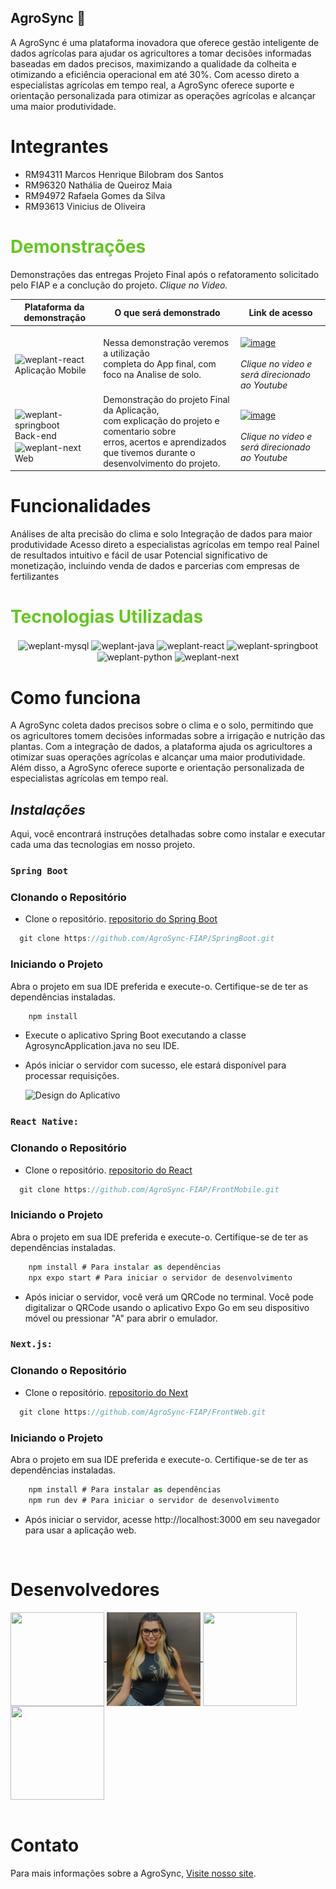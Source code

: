 ## AgroSync 🌱


A AgroSync é uma plataforma inovadora que oferece gestão inteligente de dados agrícolas para ajudar os agricultores a tomar decisões informadas baseadas em dados precisos, maximizando a qualidade da colheita e otimizando a eficiência operacional em até 30%. Com acesso direto a especialistas agrícolas em tempo real, a AgroSync oferece suporte e orientação personalizada para otimizar as operações agrícolas e alcançar uma maior produtividade.

# Integrantes
- RM94311	Marcos Henrique Bilobram dos Santos
- RM96320	Nathália de Queiroz Maia
- RM94972	Rafaela Gomes da Silva
- RM93613	Vinicius de Oliveira

# <span style="color: #63C71F;">Demonstrações</span>
Demonstrações das entregas Projeto Final após o refatoramento solicitado pelo FIAP e a conclução do projeto.
*Clique no Video.*

| Plataforma da demonstração | O que será demonstrado | Link de acesso
| -------------------------- | --------------- | --------------------------
|  <br> <img align="center" alt="weplant-react" height="40" width="12%" src="https://cdn.jsdelivr.net/gh/devicons/devicon/icons/react/react-original-wordmark.svg" /> Aplicação Mobile | Nessa demonstração veremos a utilização <br> completa do App final, com foco na Analise de solo. |  <br> <a href="https://youtu.be/gAff578VQNM"><img alt="image" height="200" width="310" src="https://github.com/AgroSync-FIAP/Hybrid-Mobile-App-Development/blob/main/Captura%20de%20tela%202023-09-13%20145713.png"></a> <br> <br> *Clique no video e será direcionado ao Youtube*
|  <br> <img align="center" alt="weplant-springboot" height="40" width="12%" src="https://cdn.jsdelivr.net/gh/devicons/devicon/icons/spring/spring-original-wordmark.svg" /> Back-end <br> <img align="center" alt="weplant-next" height="40" width="12%" src="https://cdn.jsdelivr.net/gh/devicons/devicon/icons/nextjs/nextjs-original-wordmark.svg" text="white" />  Web | Demonstração do projeto Final da Aplicação, <br> com explicação do projeto  e comentario sobre <br> erros, acertos e aprendizados  que tivemos durante o desenvolvimento do projeto. | <br> <a href="https://youtu.be/gAff578VQNM"><img alt="image" height="200" width="310" src="https://github.com/AgroSync-FIAP/Hybrid-Mobile-App-Development/blob/main/Captura%20de%20tela%202023-09-13%20145713.png"></a> <br> <br> *Clique no video e será direcionado ao Youtube*

          
</div>


# Funcionalidades
Análises de alta precisão do clima e solo
Integração de dados para maior produtividade
Acesso direto a especialistas agrícolas em tempo real
Painel de resultados intuitivo e fácil de usar
Potencial significativo de monetização, incluindo venda de dados e parcerias com empresas de fertilizantes

# <span style="color: #63C71F;">Tecnologias Utilizadas</span>

          
<div align="center">
    <img align="center" alt="weplant-mysql" height="40" width="12%" src="https://cdn.jsdelivr.net/gh/devicons/devicon/icons/mysql/mysql-original.svg" />
    <img align="center" alt="weplant-java" height="40" width="12%" src="https://cdn.jsdelivr.net/gh/devicons/devicon/icons/java/java-original-wordmark.svg" />
    <img align="center" alt="weplant-react" height="40" width="12%" src="https://cdn.jsdelivr.net/gh/devicons/devicon/icons/react/react-original-wordmark.svg" />
    <img align="center" alt="weplant-springboot" height="40" width="12%" src="https://cdn.jsdelivr.net/gh/devicons/devicon/icons/spring/spring-original-wordmark.svg" />
    <img align="center" alt="weplant-python" height="40" width="12%" src="https://cdn.jsdelivr.net/gh/devicons/devicon/icons/python/python-original-wordmark.svg" />
    <img align="center" alt="weplant-next" height="40" width="12%" src="https://cdn.jsdelivr.net/gh/devicons/devicon/icons/nextjs/nextjs-original-wordmark.svg" />
    
</div>


# Como funciona
A AgroSync coleta dados precisos sobre o clima e o solo, permitindo que os agricultores tomem decisões informadas sobre a irrigação e nutrição das plantas. Com a integração de dados, a plataforma ajuda os agricultores a otimizar suas operações agrícolas e alcançar uma maior produtividade. Além disso, a AgroSync oferece suporte e orientação personalizada de especialistas agrícolas em tempo real.

## *Instalações*
Aqui, você encontrará instruções detalhadas sobre como instalar e executar cada uma das tecnologias em nosso projeto.

### `Spring Boot`

### Clonando o Repositório

- Clone o repositório. [repositorio do Spring Boot](https://github.com/AgroSync-FIAP/SpringBoot.git)
```js
  git clone https://github.com/AgroSync-FIAP/SpringBoot.git

```
### Iniciando o Projeto
Abra o projeto em sua IDE preferida e execute-o. Certifique-se de ter as dependências instaladas.

```js
    npm install 
```

- Execute o aplicativo Spring Boot executando a classe AgrosyncApplication.java no seu IDE.
- Após iniciar o servidor com sucesso, ele estará disponível para processar requisições.

  ![Design do Aplicativo](https://github.com/AgroSync-FIAP/Hybrid-Mobile-App-Development/blob/main/Captura%20de%20tela%202023-09-13%20130221.png)

### `React Native:`

### Clonando o Repositório

- Clone o repositório. [repositorio do React](https://github.com/AgroSync-FIAP/FrontMobile.git)
```js
  git clone https://github.com/AgroSync-FIAP/FrontMobile.git

```
### Iniciando o Projeto
Abra o projeto em sua IDE preferida e execute-o. Certifique-se de ter as dependências instaladas.

```js
    npm install # Para instalar as dependências
    npx expo start # Para iniciar o servidor de desenvolvimento

```
- Após iniciar o servidor, você verá um QRCode no terminal. Você pode digitalizar o QRCode usando o aplicativo Expo Go em seu dispositivo móvel ou pressionar "A" para abrir o emulador.

### `Next.js:`

### Clonando o Repositório

- Clone o repositório. [repositorio do Next](https://github.com/AgroSync-FIAP/FrontWeb.git)
```js
  git clone https://github.com/AgroSync-FIAP/FrontWeb.git

```
### Iniciando o Projeto
Abra o projeto em sua IDE preferida e execute-o. Certifique-se de ter as dependências instaladas.

```js
    npm install # Para instalar as dependências
    npm run dev # Para iniciar o servidor de desenvolvimento
```
- Após iniciar o servidor, acesse http://localhost:3000 em seu navegador para usar a aplicação web.

<br>

# Desenvolvedores
<div>
<a href="https://github.com/natmaia" >
<img align="center" height="150" width="150" src="https://avatars.githubusercontent.com/u/92834827?v=4" />
</a>

<a href="https://github.com/natmaia" >
<img align="center" height="150" width="150" src="https://github.com/natmaia/arquivosFotosReadme/blob/aa69d11a4a6f1b99b947cfb3fc4c927590e20a0e/fotoperfil.jpg" />
</a>

<a href="https://github.com/natmaia" >
<img align="center" height="150" width="150" src="https://avatars.githubusercontent.com/u/99452621?v=4" />
</a>

<a href="https://github.com/natmaia" >
<img align="center" height="150" width="150" src="https://avatars.githubusercontent.com/u/81593244?v=4" />
</a>
  
</div>
<br>

# Contato
Para mais informações sobre a AgroSync, [Visite nosso site](https://www.canva.com/design/DAFttqn5Qu0/hA5Vu3mvXgfnydYoT665Gw/view?website#2).
